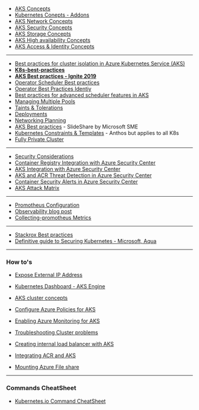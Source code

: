 * [AKS Concepts](https://docs.microsoft.com/en-us/azure/aks/concepts-clusters-workloads)
* [Kubernetes Conepts - Addons](https://kubernetes.io/docs/concepts/overview/components/#addons)
* [AKS Network Concepts](https://docs.microsoft.com/en-us/azure/aks/concepts-network)
* [AKS Security Concepts](https://docs.microsoft.com/en-us/azure/aks/concepts-security)
* [AKS Storage Concepts](https://docs.microsoft.com/en-us/azure/aks/concepts-storage)
* [AKS High availability Concepts](https://docs.microsoft.com/en-us/azure/aks/concepts-scale)
* [AKS Access & Identity Concepts](https://docs.microsoft.com/en-us/azure/aks/concepts-identity)

-------

* [Best practices for cluster isolation in Azure Kubernetes Service (AKS)](https://github.com/MicrosoftDocs/azure-docs/blob/master/articles/aks/operator-best-practices-cluster-isolation.md)
* **[K8s-best-practices](https://github.com/Azure/k8s-best-practices)**
* **[AKS Best practices - Ignite 2019](https://aka.ms/aks-best-practices-ignite)**
* [Operator Scheduler Best practices](https://github.com/MicrosoftDocs/azure-docs/blob/master/articles/aks/operator-best-practices-scheduler.md)
* [Operator Best Practices Identiy](https://github.com/MicrosoftDocs/azure-docs/blob/master/articles/aks/operator-best-practices-identity.md)
* [Best practices for advanced scheduler features in AKS](https://github.com/MicrosoftDocs/azure-docs/blob/master/articles/aks/operator-best-practices-advanced-scheduler.md)
* [Managing Multiple Pools](https://github.com/MicrosoftDocs/azure-docs/blob/master/articles/aks/use-multiple-node-pools.md)
* [Taints & Tolerations](https://kubernetes.io/docs/concepts/configuration/taint-and-toleration/)
* [Deployments](https://kubernetes.io/docs/concepts/workloads/controllers/deployment/#use-case)
* [Networking Planning](https://github.com/microsoft/Networking-with-Kubernetes-Azure)
* [AKS Best practices](https://www.slideshare.net/QAware/best-practices-with-azure-kubernetes-services-123776449) - SlideShare by Microsoft SME
* [Kubernetes Constraints & Templates](https://cloud.google.com/anthos-config-management/docs/how-to/creating-constraints-and-templates) - Anthos but applies to all K8s
* [Fully Private Cluster](https://medium.com/@denniszielke/fully-private-aks-clusters-without-any-public-ips-finally-7f5688411184)

-------

* [Security Considerations](https://docs.microsoft.com/en-us/azure/container-instances/container-instances-image-security)
* [Container Registry Integration with Azure Security Center](https://docs.microsoft.com/en-us/azure/security-center/azure-container-registry-integration)
* [AKS Integration with Azure Security Center](https://docs.microsoft.com/en-us/azure/security-center/azure-kubernetes-service-integration)
* [AKS and ACR Threat Detection in Azure Security Center](https://docs.microsoft.com/en-us/azure/security-center/security-center-alerts-compute)
* [Container Security Alerts in Azure Security Center](https://docs.microsoft.com/en-us/azure/security-center/alerts-reference#alerts-containerhost)
* [AKS Attack Matrix](https://www.microsoft.com/security/blog/2020/04/02/attack-matrix-kubernetes/?_lrsc=f37f5bd3-35b5-416b-aee7-0a5893da5cea)

-------
* [Promotheus Configuration](https://docs.microsoft.com/en-us/azure/azure-monitor/insights/container-insights-prometheus-integration)
* [Observability blog post](https://azure.microsoft.com/en-us/blog/improving-observability-of-your-kubernetes-deployments-with-azure-monitor-for-containers/?ocid=AID754288&wt.mc_id=azfr-c9-scottha%2CCFID0507)
* [Collecting-promotheus Metrics](https://samcogan.com/collecting-prometheus-metrics-with-azure-monitor/)

----------

* [Stackrox Best practices](https://www.stackrox.com/post/2020/02/azure-kubernetes-aks-security-best-practices-part-2-of-4/)
* [Definitive guide to Securing Kubernetes - Microsoft, Aqua](https://clouddamcdnprodep.azureedge.net/gdc/gdc8LXmoZ/original)

-------
 ### How to's ###
 * [Expose External IP Address](https://kubernetes.io/docs/tutorials/stateless-application/expose-external-ip-address/)
 * [Kubernetes Dashboard - AKS Engine](https://github.com/Azure/aks-engine/blob/master/docs/topics/monitoring.md#kubernetes-dashboard)
 * [AKS cluster concepts](https://github.com/MicrosoftDocs/azure-docs/tree/master/articles/aks/media/concepts-clusters-workloads)
 
 * [Configure Azure Policies for AKS](https://docs.microsoft.com/en-us/azure/governance/policy/concepts/rego-for-aks?toc=/azure/aks/toc.json)
 * [Enabling Azure Monitoring for AKS](https://docs.microsoft.com/en-us/azure/azure-monitor/insights/container-insights-enable-existing-clusters#enable-using-an-azure-resource-manager-template) 
 * [Troubleshooting Cluster problems](https://github.com/Azure/aks-periscope)
 * [Creating internal load balancer with AKS](https://docs.microsoft.com/en-us/azure/aks/internal-lb#create-an-internal-load-balancer)
 * [Integrating ACR and AKS](https://docs.microsoft.com/en-us/azure/aks/cluster-container-registry-integration)
 * [Mounting Azure File share](https://docs.docker.com/ee/ucp/kubernetes/storage/use-azure-files/#mount-the-azure-files-share-into-a-kubernetes-pod)


-------
### Commands CheatSheet
* [Kubernetes.io Command CheatSheet](https://kubernetes.io/docs/reference/generated/kubectl/kubectl-commands#patch)



